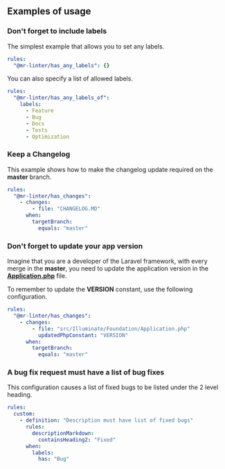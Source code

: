## Examples of usage

### Don't forget to include labels

The simplest example that allows you to set any labels.

```yaml
rules:
  "@mr-linter/has_any_labels": {}
```

You can also specify a list of allowed labels.

```yaml
rules:
  "@mr-linter/has_any_labels_of":
    labels:
      - Feature
      - Bug
      - Docs
      - Tests
      - Optimization
```

### Keep a Changelog

This example shows how to make the changelog update required on the **master** branch.

```yaml
rules:
  "@mr-linter/has_changes":
    - changes:
        - file: "CHANGELOG.MD"
      when:
        targetBranch:
          equals: "master"
```

### Don't forget to update your app version

Imagine that you are a developer of the Laravel framework, with every merge in the **master**, you need to update the application version in the [**Application.php**](https://github.com/laravel/framework/blob/10.x/src/Illuminate/Foundation/Application.php#L41) file. 

To remember to update the **VERSION** constant, use the following configuration.

```yaml
rules:
  "@mr-linter/has_changes":
    - changes:
        - file: "src/Illuminate/Foundation/Application.php"
          updatedPhpConstant: "VERSION"
      when:
        targetBranch:
          equals: "master"
```

### A bug fix request must have a list of bug fixes

This configuration causes a list of fixed bugs to be listed under the 2 level heading.

```yaml
rules:
  custom:
    - definition: "Description must have list of fixed bugs"
      rules:
        descriptionMarkdown:
          containsHeading2: "Fixed"
      when:
        labels:
          has: "Bug"
```